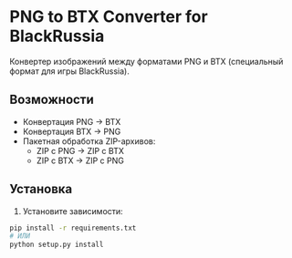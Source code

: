 # PNG to BTX Converter for BlackRussia

Конвертер изображений между форматами PNG и BTX (специальный формат для игры BlackRussia).

## Возможности
- Конвертация PNG → BTX
- Конвертация BTX → PNG
- Пакетная обработка ZIP-архивов:
  - ZIP с PNG → ZIP с BTX
  - ZIP с BTX → ZIP с PNG

## Установка
1. Установите зависимости:
```bash
pip install -r requirements.txt
# ИЛИ
python setup.py install

 